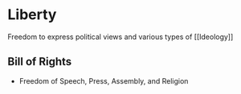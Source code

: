 # Liberty
Freedom to express political views and various types of [[Ideology]]

## Bill of Rights
- Freedom of Speech, Press, Assembly, and Religion
